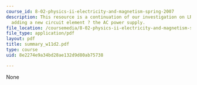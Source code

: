 ```yaml
---
course_id: 8-02-physics-ii-electricity-and-magnetism-spring-2007
description: This resource is a continuation of our investigation on LRC circuits
  adding a new circuit element ? the AC power supply.
file_location: /coursemedia/8-02-physics-ii-electricity-and-magnetism-spring-2007/8e2274e9a34bd28ae132d9d80ab75738_summary_w11d2.pdf
file_type: application/pdf
layout: pdf
title: summary_w11d2.pdf
type: course
uid: 8e2274e9a34bd28ae132d9d80ab75738

---
```

None